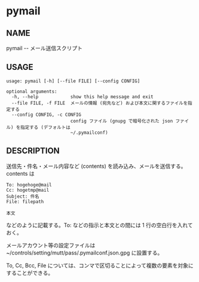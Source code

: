 # pymail

## NAME

pymail -- メール送信スクリプト

## USAGE

```
usage: pymail [-h] [--file FILE] [--config CONFIG]

optional arguments:
  -h, --help            show this help message and exit
  --file FILE, -f FILE  メールの情報 (宛先など) および本文に関するファイルを指定する
  --config CONFIG, -c CONFIG
                        config ファイル (gnupg で暗号化された json ファイル) を指定する (デフォルトは
                        ~/.pymailconf)
```


## DESCRIPTION

送信先・件名・メール内容など (contents) を読み込み、メールを送信する。
contents は

```
To: hogehoge@mail
Cc: hogetmp@mail
Subject: 件名
File: filepath

本文
```

などのように記載する。To: などの指示と本文との間には 1 行の空白行を入れておく。

メールアカウント等の設定ファイルは
~/controls/setting/mutt/pass/.pymailconf.json.gpg
に設置する。

To, Cc, Bcc, File については、コンマで区切ることによって複数の要素を対象にすることができる。
